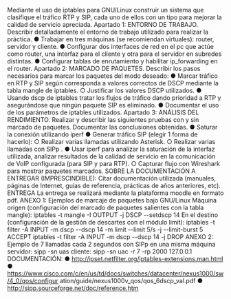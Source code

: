 Mediante el uso de iptables para GNU/Linux construir un sistema que clasifique el tráfico RTP y SIP,
cada uno de ellos con un tipo para mejorar la calidad de servicio apreciada.
Apartado 1: ENTORNO DE TRABAJO.
Describir detalladamente el entorno de trabajo utilizado para realizar la práctica.
● Trabajar en tres máquinas (se recomiendan virtuales): router, servidor y cliente.
● Configurar dos interfaces de red en el pc que actúe como router, una interfaz para el
cliente y otra para el servidor en subredes distintas.
● Configurar tablas de enrutamiento y habilitar ip_forwarding en el router.
Apartado 2: MARCADO DE PAQUETES.
Describir los pasos necesarios para marcar los paquetes del modo deseado:
● Marcar tráfico en RTP y SIP según corresponda a valores correctos de DSCP
mediante la tabla mangle de iptables.
○ Justificar los valores DSCP utilizados.
● Usando dscp de iptables tratar los flujos de tráfico dando prioridad a RTP y
asegurándose que ningún paquete SIP es eliminado.
● Documentar el uso de los parámetros de iptables utilizados.
Apartado 3: ANÁLISIS DEL RENDIMIENTO.
Realizar y describir las siguientes pruebas con y sin marcado de paquetes. Documentar las
conclusiones obtenidas.
● Saturar la conexión utilizando iperf
● Generar tráfico SIP (elegir 1 forma de hacerlo):
○ Realizar varias llamadas utilizando Asterisk.
○ Realizar varias llamadas con SIPp .
● Usar iperf para analizar la saturación de la interfaz utilizada, analizar resultados de
la calidad de servicio en la comunicación de VoIP configurada (para SIP y para RTP).
○ Capturar flujo con Wireshark para mostrar paquetes marcados.
SOBRE LA DOCUMENTACIÓN A ENTREGAR (IMPRESCINDIBLE):
Citar documentación utilizada (manuales, páginas de Internet, guías de referencia, prácticas
de años anteriores, etc).
ENTREGA
La entrega se realizará mediante la plataforma moodle en formato pdf.
ANEXO 1: Ejemplos de marcaje de paquetes bajo GNU/Linux
Máquina origen (configuración del marcado de paquetes salientes con la tabla mangle):
iptables -t mangle -I OUTPUT -j DSCP --setdscp 14
En el destino (configuración de la gestión de descartes con el módulo limit):
iptables -t filter -A INPUT -m dscp --dscp 14 -m limit --limit 5/s -j --limit-burst 5 ACCEPT
iptables -t filter -A INPUT -m dscp --dscp 14 -j DROP
ANEXO 2: Ejemplo de 7 llamadas cada 2 segundos con SIPp en una misma máquina
servidor: sipp -sn uas
cliente: sipp -sn uac -r 7 -rp 2000 127.0.0.1
DOCUMENTACIÓN:
● http://ipset.netfilter.org/iptables-extensions.man.html
● https://www.cisco.com/c/en/us/td/docs/switches/datacenter/nexus1000/sw/4_0/qos/configur
ation/guide/nexus1000v_qos/qos_6dscp_val.pdf
● http://sipp.sourceforge.net/doc/reference.htm

